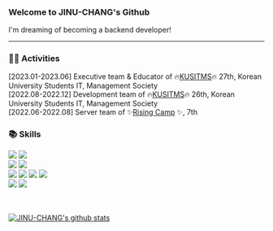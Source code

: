 ### Welcome to JINU-CHANG's Github </h3>
I'm dreaming of becoming a backend developer!
<hr size="7px">

### 👩‍💻 Activities
[2023.01-2023.06] Executive team & Educator of 🔥[KUSITMS](https://github.com/KUSITMS-26th)🔥 27th, Korean University Students IT, Management Society
<br>
[2022.08-2022.12] Development team of 🔥[KUSITMS](https://github.com/KUSITMS-26th)🔥 26th, Korean University Students IT, Management Society
<br>
[2022.06-2022.08] Server team of ✨[Rising Camp](https://risingcamp.com/?gclid=CjwKCAiA-8SdBhBGEiwAWdgtcGnMqWEssLgPh1NZS5l8GEdpumL54uwazSGRRulSw0CoFLvOppagixoCuRsQAvD_BwE) ✨, 7th
<br>

### 📚 Skills</h3>
<div>
<img src="https://img.shields.io/badge/Springboot-339933?style=for-the-badge&logo=Spring Boot&logoColor=white"/> 
<img src="https://img.shields.io/badge/Node.js-339933?style=for-the-badge&logo=Node.js&logoColor=white"/>
<br>
<img src="http://img.shields.io/badge/Docker-2496ED?style=for-the-badge&logo=Docker&logoColor=white"/>
<img src="http://img.shields.io/badge/GitHub Actions-2088FF?style=for-the-badge&logo=GitHub Actions&logoColor=white"/>
<br>
<img src="https://img.shields.io/badge/Java-3776AB?style=for-the-badge&logo=Java&logoColor=white"/> 
<img src="https://img.shields.io/badge/JavaScript-F7DF1E?style=for-the-badge&logo=JavaScript&logoColor=black"/>
<img src="https://img.shields.io/badge/Python-3776AB?style=for-the-badge&logo=Python&logoColor=white"/> 
<img src="https://img.shields.io/badge/mysql-4479A1?style=for-the-badge&logo=mysql&logoColor=white">
<br>
<img src="http://img.shields.io/badge/-Github-black?style=for-the-badge&logo=github&link=https://alpox.kr"/>
<img src="https://img.shields.io/badge/Git-F05032?style=for-the-badge&logo=Git&logoColor=white">
 
</div>
<br>
<br>


<!-- ![JINU-CHANG's github stats](https://github-readme-stats.vercel.app/api?username=JINU-CHANG) -->
[![JINU-CHANG's github stats](https://github-readme-stats.vercel.app/api/top-langs/?username=JINU-CHANG&hide_border=true&title_color=004386&icon_color=004386&layout=compact)](https://github.com/JINU-CHANG)



<!--
**JINU-CHANG/JINU-CHANG** is a ✨ _special_ ✨ repository because its `README.md` (this file) appears on your GitHub profile.

Here are some ideas to get you started:

- 🔭 I’m currently working on ...
- 🌱 I’m currently learning ...
- 👯 I’m looking to collaborate on ...
- 🤔 I’m looking for help with ...
- 💬 Ask me about ...
- 📫 How to reach me: ...
- 😄 Pronouns: ...
- ⚡ Fun fact: ...
-->
